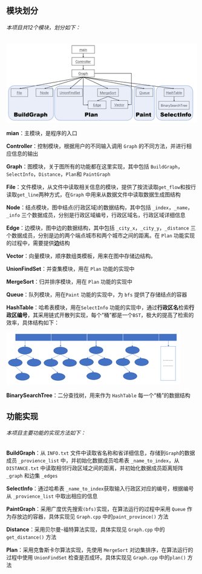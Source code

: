## 模块划分

###### 本项目共12个模块，划分如下：

![image-20200720083732553](./pics/image-20200720083732553.png)

**mian**：主模块，是程序的入口

**Controller**：控制模块，根据用户的不同输入调用 `Graph` 的不同方法，并进行相应信息的输出

**Graph**：图模块，关于图所有的功能都在这里实现，其中包括 `BuildGraph`，`SelectInfo`，`Distance`，`Plan`和 `PaintGraph`

**File**：文件模块，从文件中读取相关信息的模块，提供了按流读取`get_flow`和按行读取`get_line`两种方式，在`Graph` 中用来从数据文件中读取数据生成图结构

**Node**：结点模块，图中结点(行政区域)的数据结构，其中包括 `_index`，`_name`，`_info` 三个数据成员，分别是行政区域编号，行政区域名，行政区域详细信息

**Edge**：边模块，图中边的数据结构，其中包括 `_city_x`，`_city_y`，`_distance` 三个数据成员，分别是边的两个端点城市和两个城市之间的距离。在 `Plan` 功能实现的过程中，需要提供**边**结构 

**Vector**：向量模块，顺序数组类模板，用来在图中存储边结构。

**UnionFindSet**：并查集模块，用在 `Plan` 功能的实现中

**MergeSort**：归并排序模块，用在 `Plan` 功能的实现中

**Queue**：队列模块，用在`Paint` 功能的实现中，为 `bfs` 提供了存储结点的容器

**HashTable**：哈希表模块，用在`SelectInfo` 功能的实现中，通过**行政区名**检索**行政区编号**，其采用链式开散列实现，每个“桶”都是一个`BST`，极大的提高了检索的效率，具体结构如下：

<img src="./pics/image-20200720083137931.png" alt="image-20200720083137931" style="zoom: 50%;" />

**BinarySearchTree**：二分查找树，用来作为 `HashTable` 每一个“桶”的数据结构



## 功能实现

###### 本项目主要功能的实现方法如下：

**BuildGraph**：从 `INFO.txt` 文件中读取省名称和省详细信息，存储到`Graph`的数据成员 `_provience_list` 中，并初始化数据成员哈希表 `_name_to_index`，从`DISTANCE.txt` 中读取相邻行政区域之间的距离，并初始化数据成员距离矩阵 `_graph` 和边集 `_edges`

**SelectInfo**：通过哈希表 `_name_to_index`获取输入行政区对应的编号，根据编号从 `_provience_list` 中取出相应的信息

**PaintGraph**：采用广度优先搜索`(bfs)`实现，在算法运行的过程中采用 `Queue` 作为存放边的容器，具体实现见 `Graph.cpp` 中的`paint_province()` 方法

**Distance**：采用贝尔曼-福特算法实现，具体实现见 `Graph.cpp` 中的`get_distance()` 方法

**Plan**：采用克鲁斯卡尔算法实现，先使用 `MergeSort` 对边集排序，在算法运行的过程中使用 `UnionFindSet` 检查是否成环。具体实现见 `Graph.cpp` 中的`plan()` 方法



